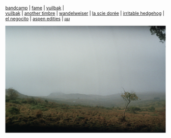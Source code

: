 [bandcamp](https://bruinebeer.bandcamp.com/) |
[fame](https://daily.bandcamp.com/best-ambient/best-new-ambient-june-2018) | 
[vuilbak](https://vuilbak.github.io/) |  
[vuilbak](http://vuilbak.in/) |
[another timbre](http://www.anothertimbre.com/index.html) |
[wandelweiser](https://www.wandelweiser.de/) | 
[la scie dorée](https://lasciedoree.be/) |
[irritable hedgehog](https://irritablehedgehog.com/) | 
[el negocito](http://www.elnegocitorecords.com/) | 
[aspen edities](https://aspenedities.com/news) |
[$\mu\mu$](/pages/mumu)

![](/assets/auvergne/2.jpg)
